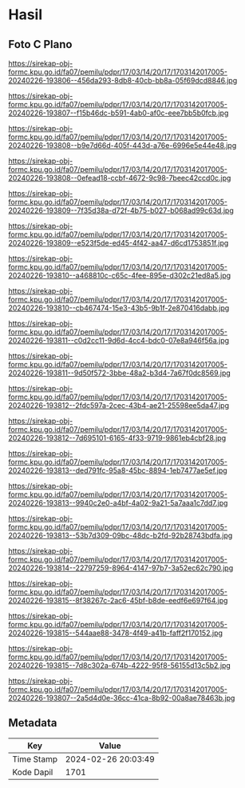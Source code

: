 # Hasil

## Foto C Plano

https://sirekap-obj-formc.kpu.go.id/fa07/pemilu/pdpr/17/03/14/20/17/1703142017005-20240226-193806--456da293-8db8-40cb-bb8a-05f69dcd8846.jpg

https://sirekap-obj-formc.kpu.go.id/fa07/pemilu/pdpr/17/03/14/20/17/1703142017005-20240226-193807--f15b46dc-b591-4ab0-af0c-eee7bb5b0fcb.jpg

https://sirekap-obj-formc.kpu.go.id/fa07/pemilu/pdpr/17/03/14/20/17/1703142017005-20240226-193808--b9e7d66d-405f-443d-a76e-6996e5e44e48.jpg

https://sirekap-obj-formc.kpu.go.id/fa07/pemilu/pdpr/17/03/14/20/17/1703142017005-20240226-193808--0efead18-ccbf-4672-9c98-7beec42ccd0c.jpg

https://sirekap-obj-formc.kpu.go.id/fa07/pemilu/pdpr/17/03/14/20/17/1703142017005-20240226-193809--7f35d38a-d72f-4b75-b027-b068ad99c63d.jpg

https://sirekap-obj-formc.kpu.go.id/fa07/pemilu/pdpr/17/03/14/20/17/1703142017005-20240226-193809--e523f5de-ed45-4f42-aa47-d6cd1753851f.jpg

https://sirekap-obj-formc.kpu.go.id/fa07/pemilu/pdpr/17/03/14/20/17/1703142017005-20240226-193810--a468810c-c65c-4fee-895e-d302c21ed8a5.jpg

https://sirekap-obj-formc.kpu.go.id/fa07/pemilu/pdpr/17/03/14/20/17/1703142017005-20240226-193810--cb467474-15e3-43b5-9b1f-2e870416dabb.jpg

https://sirekap-obj-formc.kpu.go.id/fa07/pemilu/pdpr/17/03/14/20/17/1703142017005-20240226-193811--c0d2cc11-9d6d-4cc4-bdc0-07e8a946f56a.jpg

https://sirekap-obj-formc.kpu.go.id/fa07/pemilu/pdpr/17/03/14/20/17/1703142017005-20240226-193811--9d50f572-3bbe-48a2-b3d4-7a67f0dc8569.jpg

https://sirekap-obj-formc.kpu.go.id/fa07/pemilu/pdpr/17/03/14/20/17/1703142017005-20240226-193812--2fdc597a-2cec-43b4-ae21-25598ee5da47.jpg

https://sirekap-obj-formc.kpu.go.id/fa07/pemilu/pdpr/17/03/14/20/17/1703142017005-20240226-193812--7d695101-6165-4f33-9719-9861eb4cbf28.jpg

https://sirekap-obj-formc.kpu.go.id/fa07/pemilu/pdpr/17/03/14/20/17/1703142017005-20240226-193813--ded791fc-95a8-45bc-8894-1eb7477ae5ef.jpg

https://sirekap-obj-formc.kpu.go.id/fa07/pemilu/pdpr/17/03/14/20/17/1703142017005-20240226-193813--9940c2e0-a4bf-4a02-9a21-5a7aaa1c7dd7.jpg

https://sirekap-obj-formc.kpu.go.id/fa07/pemilu/pdpr/17/03/14/20/17/1703142017005-20240226-193813--53b7d309-09bc-48dc-b2fd-92b28743bdfa.jpg

https://sirekap-obj-formc.kpu.go.id/fa07/pemilu/pdpr/17/03/14/20/17/1703142017005-20240226-193814--22797259-8964-4147-97b7-3a52ec62c790.jpg

https://sirekap-obj-formc.kpu.go.id/fa07/pemilu/pdpr/17/03/14/20/17/1703142017005-20240226-193815--8f38267c-2ac6-45bf-b8de-eedf6e697f64.jpg

https://sirekap-obj-formc.kpu.go.id/fa07/pemilu/pdpr/17/03/14/20/17/1703142017005-20240226-193815--544aae88-3478-4f49-a41b-faff2f170152.jpg

https://sirekap-obj-formc.kpu.go.id/fa07/pemilu/pdpr/17/03/14/20/17/1703142017005-20240226-193815--7d8c302a-674b-4222-95f8-56155d13c5b2.jpg

https://sirekap-obj-formc.kpu.go.id/fa07/pemilu/pdpr/17/03/14/20/17/1703142017005-20240226-193807--2a5d4d0e-36cc-41ca-8b92-00a8ae78463b.jpg


## Metadata

| Key        | Value               |
| ---------- | ------------------- |
| Time Stamp | 2024-02-26 20:03:49 |
| Kode Dapil | 1701                |




